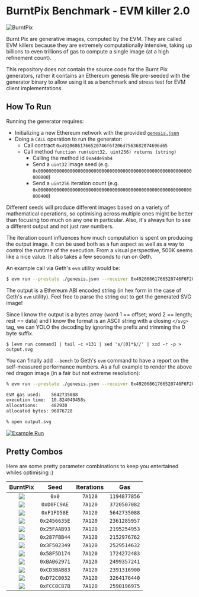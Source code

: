 # BurntPix Benchmark - EVM killer 2.0

![BurntPix](banner.gif)

Burnt Pix are generative images, computed by the EVM. They are called EVM killers
because they are extremely computationally intensive, taking up billions to even
trillions of gas to compute a single image (at a high refinement count).

This repository does not contain the source code for the Burnt Pix generators,
rather it contains an Ethereum genesis file pre-seeded with the generator binary
to allow using it as a benchmark and stress test for EVM client implementations.

## How To Run

Running the generator requires:

- Initializing a new Ethereum network with the provided
[`genesis.json`](./genesis.json)
- Doing a `CALL` operation to run the generator:
  - Call contract `0x49206861766520746f6f206d7563682074696d65`
  - Call method `function run(uint32, uint256) returns (string)`
    - Calling the method id `0xa4de9ab4`
    - Send a `uint32` image seed (e.g. `0x0000000000000000000000000000000000000000000000000000000000000000`)
    - Send a `uint256` iteration count (e.g. `0x0000000000000000000000000000000000000000000000000000000000000400`)

Different seeds will produce different images based on a variety of mathematical
operations, so optimising across multiple ones might be better than focusing too
much on any one in particular. Also, it's always fun to see a different output and
not just raw numbers.

The iteration count influences how much computation is spent on producing the
output image. It can be used both as a fun aspect as well as a way to control
the runtime of the execution. From a visual perspective, 500K seems like a nice
value. It also takes a few seconds to run on Geth.

An example call via Geth's `evm` utility would be:

```bash
$ evm run --prestate ./genesis.json --receiver 0x49206861766520746F6F206D7563682074696D65  --input 0xa4de9ab40000000000000000000000000000000000000000000000000000000000000000000000000000000000000000000000000000000000000000000000000007A120
```

The output is a Ethereum ABI encoded string (in hex form in the case of Geth's
`evm` utility). Feel free to parse the string out to get the generated SVG image!

Since I know the output is a bytes array (word 1 == offset; word 2 == length; rest
== data) and I know the format is an ASCII string with a closing `</svg>` tag, we
can YOLO the decoding by ignoring the prefix and trimming the 0 byte suffix.

```
$ [evm run command] | tail -c +131 | sed 's/[0]*$//' | xxd -r -p > output.svg
```

You can finally add `--bench` to Geth's `evm` command to have a report on the
self-measured performance numbers. As a full example to render the above red dragon
image (in a fair but not extreme resolution): 

```bash
% evm run --prestate ./genesis.json --receiver 0x49206861766520746F6F206D7563682074696D65  --input 0xa4de9ab4000000000000000000000000000000000000000000000000000000000F1FD58E000000000000000000000000000000000000000000000000000000000007A120 --bench | tail -c +131 | sed 's/[0]*$//' | xxd -r -p > output.svg

EVM gas used:    5642735088
execution time:  10.824049458s
allocations:     482930
allocated bytes: 96876728

% open output.svg
```

[![Example Run](./demo.svg)
](https://github.com/karalabe/burntpix-benchmark)

## Pretty Combos

Here are some pretty parameter combinations to keep you entertained whiles optimising :)

|            BurntPix            |     Seed     | Iterations |     Gas      |
|:------------------------------:|:------------:|:----------:|:------------:|
|     ![](./shootout/0.png)      |    `0x0`     |  `7A120`   | `1194877856` |
| ![](./shootout/219138478.png)  | `0xD0FC9AE`  |  `7A120`   | `3720507082` |
| ![](./shootout/253744526.png)  | `0xF1FD58E`  |  `7A120`   | `5642735088` |
| ![](./shootout/609641310.png)  | `0x2456635E` |  `7A120`   | `2361285957` |
| ![](./shootout/637184915.png)  | `0x25FAAB93` |  `7A120`   | `2195254953` |
| ![](./shootout/679459652.png)  | `0x287FBB44` |  `7A120`   | `2152976762` |
| ![](./shootout/1062216521.png) | `0x3F502349` |  `7A120`   | `2529514632` |
| ![](./shootout/1492504948.png) | `0x58F5D174` |  `7A120`   | `1724272483` |
| ![](./shootout/3132500337.png) | `0xBAB62971` |  `7A120`   | `2499357241` |
| ![](./shootout/3443239811.png) | `0xCD3BAB83` |  `7A120`   | `2391316900` |
| ![](./shootout/3609985074.png) | `0xD72C0032` |  `7A120`   | `3264176440` |
| ![](./shootout/4240492667.png) | `0xFCC0C87B` |  `7A120`   | `2590196975` |
